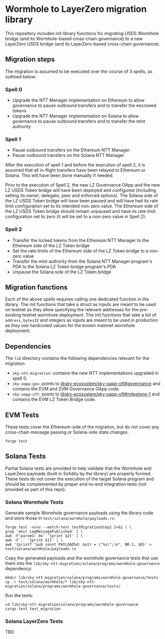 # Wormhole to LayerZero migration library

This repository includes init library functions for migrating USDS Wormhole bridge (and its Wormhole-based cross-chain governance) to a new LayerZero USDS bridge (and its LayerZero-based cross-chain governance).

## Migration steps

The migration is assumed to be executed over the course of 3 spells, as outlined below:

### Spell 0

- Upgrade the NTT Manager implementation on Ethereum to allow governance to pause outbound transfers and to transfer the escrowed tokens
- Upgrade the NTT Manager implementation on Solana to allow governance to pause outbound transfers and to transfer the mint authority

### Spell 1

- Pause outbound transfers on the Ethereum NTT Manager
- Pause outbound transfers on the Solana NTT Manager

After the execution of spell 1 and before the execution of spell 2, it is assumed that all in-flight transfers have been relayed to Ethereum or Solana. This will have been done manually if needed.

Prior to the execution of Spell 2, the new LZ Governance OApp and the new LZ USDS Token bridge will have been deployed and configured (including setting its owner, delegate, peer and enforced options). The Solana side of the LZ USDS Token bridge will have been paused and will have had its rate limit configuration set to its intended non-zero value. The Ethereum side of the LZ USDS Token bridge should remain unpaused and have its rate limit configuration set to zero (it will be set to a non-zero value in Spell 2).

### Spell 2

- Transfer the locked tokens from the Ethereum NTT Manager to the Ethereum side of the LZ Token bridge
- Set the rate limits of the Ethereum side of the LZ Token bridge to a non-zero value
- Transfer the mint authority from the Solana NTT Manager program's PDA to the Solana LZ Token bridge program's PDA
- Unpause the Solana side of the LZ Token bridge

## Migration functions

Each of the above spells requires calling one dedicated function in the library. The init functions that take a struct as inputs are meant to be used on testnet as they allow specifying the relevant addresses for the pre-existing testnet wormhole deployment. The init functions that take a list of `address`, `bytes32` and integers as inputs are meant to be used in production as they use hardcoded values for the known mainnet wormhole deployment.

## Dependencies

The `lib` directory contains the following dependencies relevant for the migration:

- `sky-ntt-migration`: contains the new NTT implementations upgraded in spell 0.
- `sky-oapp-gov`: points to [@sky-ecosystem/sky-oapp-oft#governance](https://github.com/sky-ecosystem/sky-oapp-oft/tree/governance) and contains the EVM and SVM Governance OApp code.
- `sky-oapp-oft`: points to [@sky-ecosystem/sky-oapp-oft#milestone-1](https://github.com/sky-ecosystem/sky-oapp-oft/tree/milestone-1) and contains the EVM LZ Token Bridge code.

## EVM Tests

These tests cover the Ethereum-side of the migration, but do not cover any cross-chain message passing or Solana-side state changes.

```
forge test
```

## Solana Tests

Partial Solana tests are provided to help validate that the Wormhole and LayerZero payloads (built in Solidity by the library) are properly formed. These tests do not cover the execution of the target Solana program and should be complemented by proper end-to-end integration tests (not provided as part of this repo).

### Solana Wormhole Tests

Generate sample Wormhole governance payloads using the library code and store those in `test/solana/wormhole/payloads.rs`:

```
forge test -vvvv --match-test testMigrationStep2 2>&1 | \
grep 'emit LogMessagePublished' | \
awk -F'param3: 0x' '{print $2}' | \
awk -F',' '{print $1}' | \
awk '{printf "pub const PAYLOAD%d: &str = \"%s\";\n", NR-1, $0}' > test/solana/wormhole/payloads.rs
```

Copy the generated payloads and the wormhole governance tests that use them into the `lib/sky-ntt-migration/solana/programs/wormhole-governance` dependency:

```
mkdir lib/sky-ntt-migration/solana/programs/wormhole-governance/tests
cp -r test/solana/wormhole/* lib/sky-ntt-migration/solana/programs/wormhole-governance/tests/
```

Run the tests:

```
cd lib/sky-ntt-migration/solana/programs/wormhole-governance
cargo test test_migration
```

### Solana LayerZero Tests

TBD
